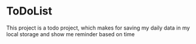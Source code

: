 # ToDoList
This project is a todo project, which makes for saving my daily data in my local storage and show me reminder based on time

